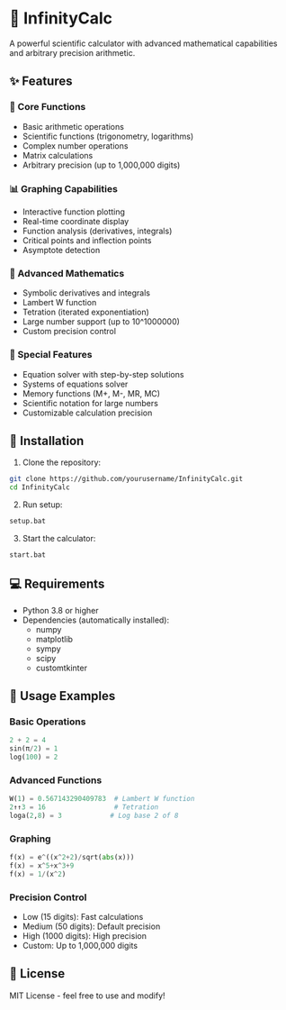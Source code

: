 # 🧮 InfinityCalc

A powerful scientific calculator with advanced mathematical capabilities and arbitrary precision arithmetic.

## ✨ Features

### 🔢 Core Functions
- Basic arithmetic operations
- Scientific functions (trigonometry, logarithms)
- Complex number operations
- Matrix calculations
- Arbitrary precision (up to 1,000,000 digits)

### 📊 Graphing Capabilities
- Interactive function plotting
- Real-time coordinate display
- Function analysis (derivatives, integrals)
- Critical points and inflection points
- Asymptote detection

### 📐 Advanced Mathematics
- Symbolic derivatives and integrals
- Lambert W function
- Tetration (iterated exponentiation)
- Large number support (up to 10^1000000)
- Custom precision control

### 🧩 Special Features
- Equation solver with step-by-step solutions
- Systems of equations solver
- Memory functions (M+, M-, MR, MC)
- Scientific notation for large numbers
- Customizable calculation precision

## 🚀 Installation

1. Clone the repository:
```bash
git clone https://github.com/yourusername/InfinityCalc.git
cd InfinityCalc
```

2. Run setup:
```bash
setup.bat
```

3. Start the calculator:
```bash
start.bat
```

## 💻 Requirements
- Python 3.8 or higher
- Dependencies (automatically installed):
  - numpy
  - matplotlib
  - sympy
  - scipy
  - customtkinter

## 🎯 Usage Examples

### Basic Operations
```python
2 + 2 = 4
sin(π/2) = 1
log(100) = 2
```

### Advanced Functions
```python
W(1) = 0.567143290409783  # Lambert W function
2↑↑3 = 16                 # Tetration
loga(2,8) = 3            # Log base 2 of 8
```

### Graphing
```python
f(x) = e^((x^2+2)/sqrt(abs(x)))
f(x) = x^5+x^3+9
f(x) = 1/(x^2)
```

### Precision Control
- Low (15 digits): Fast calculations
- Medium (50 digits): Default precision
- High (1000 digits): High precision
- Custom: Up to 1,000,000 digits

## 📝 License
MIT License - feel free to use and modify! 